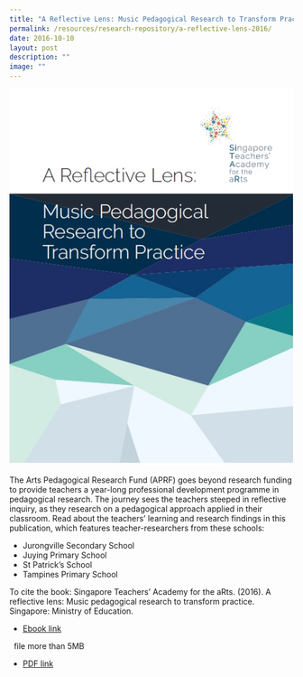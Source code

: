 ```yaml
---
title: "A Reflective Lens: Music Pedagogical Research to Transform Practice"
permalink: /resources/research-repository/a-reflective-lens-2016/
date: 2016-10-10
layout: post
description: ""
image: ""
---
```

<img src="/images/be5d70a3cu8294.jpg" 
         style="width:600px"
	/>
<br>


The Arts Pedagogical Research Fund (APRF) goes beyond research funding to provide teachers a year-long professional development programme in pedagogical research. The journey sees the teachers steeped in reflective inquiry, as they research on a pedagogical approach applied in their classroom. Read about the teachers’ learning and research findings in this publication, which features teacher-researchers from these schools:

*   Jurongville Secondary School
*   Juying Primary School
*   St Patrick’s School
*   Tampines Primary School 

To cite the book: Singapore Teachers’ Academy for the aRts. (2016). A reflective lens: Music pedagogical research to transform practice. Singapore: Ministry of Education.

* [Ebook link](https://joom.ag/OF0Q)

 
file more than 5MB
* [PDF link](https://academyofsingaporeteachers.moe.edu.sg/docs/librariesprovider4/research-publication/a_reflective_lens_full_publication.pdf?sfvrsn=2dac507d_2)